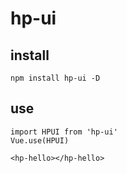 # hp-ui

## install
```
npm install hp-ui -D
```
## use
```
import HPUI from 'hp-ui'
Vue.use(HPUI)

<hp-hello></hp-hello>
```
